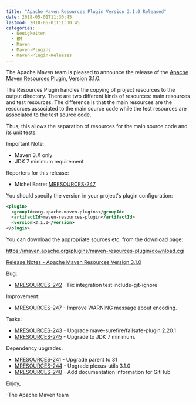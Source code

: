 ```yaml
---
title: "Apache Maven Resources Plugin Version 3.1.0 Released"
date: 2018-05-01T11:30:45
lastmod: 2018-05-01T11:30:45
categories:
  - Neuigkeiten
  - BM
  - Maven
  - Maven-Plugins
  - Maven-Plugin-Releases
---
```

The Apache Maven team is pleased to announce the release of the 
[Apache Maven Resources Plugin, Version 3.1.0](https://maven.apache.org/plugins/maven-resources-plugin).

The Resources Plugin handles the copying of project resources to the output
directory. There are two different kinds of resources: main resources and test
resources. The difference is that the main resources are the resources
associated to the main source code while the test resources are associated to
the test source code.

Thus, this allows the separation of resources for the main source code and its
unit tests.

Important Note: 

 * Maven 3.X only
 * JDK 7 minimum requirement

Reporters for this release:

 *  Michel Barret [MRESOURCES-247](https://issues.apache.org/jira/browse/MRESOURCES-247)

You should specify the version in your project's plugin configuration:

```xml
<plugin>
  <groupId>org.apache.maven.plugins</groupId>
  <artifactId>maven-resources-plugin</artifactId>
  <version>3.1.0</version>
</plugin>
```

You can download the appropriate sources etc. from the download page:
 
https://maven.apache.org/plugins/maven-resources-plugin/download.cgi

<!-- more -->

[Release Notes - Apache Maven Resources Version 3.1.0](https://issues.apache.org/jira/secure/ReleaseNote.jspa?projectId=12317827&version=12336059)


Bug:

 * [MRESOURCES-242](https://issues.apache.org/jira/browse/MRESOURCES-242) - Fix integration test include-git-ignore

Improvement:

 * [MRESOURCES-247](https://issues.apache.org/jira/browse/MRESOURCES-247) - Improve WARNING message about encoding.

Tasks:

 * [MRESOURCES-243](https://issues.apache.org/jira/browse/MRESOURCES-243) - Upgrade mave-surefire/failsafe-plugin 2.20.1
 * [MRESOURCES-245](https://issues.apache.org/jira/browse/MRESOURCES-245) - Upgrade to JDK 7 minimum.

Dependency upgrades:

 * [MRESOURCES-241](https://issues.apache.org/jira/browse/MRESOURCES-241) - Upgrade parent to 31
 * [MRESOURCES-244](https://issues.apache.org/jira/browse/MRESOURCES-244) - Upgrade plexus-utils 3.1.0
 * [MRESOURCES-248](https://issues.apache.org/jira/browse/MRESOURCES-248) - Add documentation information for GitHub

Enjoy,
 
-The Apache Maven team
